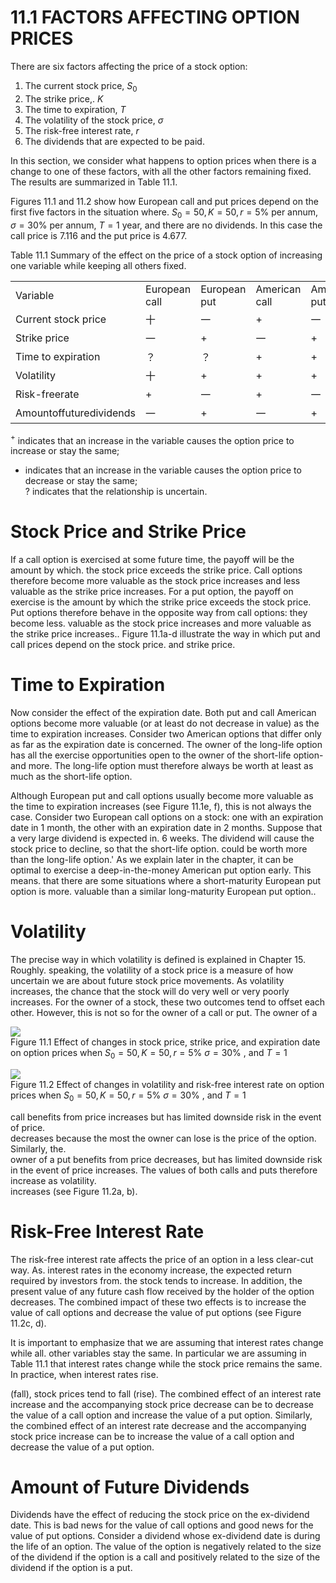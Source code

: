 # 11.1 FACTORS AFFECTING OPTION PRICES  

There are six factors affecting the price of a stock option:  

1. The current stock price, $S_{0}$   
2. The strike price,. $K$   
3. The time to expiration, $T$   
4. The volatility of the stock price, $\sigma$   
5. The risk-free interest rate, $r$   
6. The dividends that are expected to be paid.  

In this section, we consider what happens to option prices when there is a change to one of these factors, with all the other factors remaining fixed. The results are summarized in Table 11.1.  

Figures 11.1 and 11.2 show how European call and put prices depend on the first five factors in the situation where. $S_{0}=50,K=50,r=5\%$ per annum, $\sigma=30\%$ per annum, $T=1$ year, and there are no dividends. In this case the call price is 7.116 and the put price is 4.677.  

Table 11.1 Summary of the effect on the price of a stock option of increasing one variable while keeping all others fixed.   


<html><body><table><tr><td>Variable</td><td>European call</td><td>European put</td><td>American call</td><td>American put</td></tr><tr><td>Current stock price</td><td>十</td><td>一</td><td>+</td><td>一</td></tr><tr><td>Strike price</td><td>一</td><td>+</td><td>一</td><td>+</td></tr><tr><td>Time to expiration</td><td>？</td><td>？</td><td>+</td><td>+</td></tr><tr><td>Volatility</td><td>十</td><td>+</td><td>+</td><td>+</td></tr><tr><td>Risk-freerate</td><td>+</td><td>一</td><td>+</td><td>一</td></tr><tr><td>Amountoffuturedividends</td><td>一</td><td>+</td><td>一</td><td>+</td></tr></table></body></html>  

$^+$ indicates that an increase in the variable causes the option price to increase or stay the same;   
- indicates that an increase in the variable causes the option price to decrease or stay the same;   
? indicates that the relationship is uncertain.  

# Stock Price and Strike Price  

If a call option is exercised at some future time, the payoff will be the amount by which. the stock price exceeds the strike price. Call options therefore become more valuable as the stock price increases and less valuable as the strike price increases. For a put option, the payoff on exercise is the amount by which the strike price exceeds the stock price. Put options therefore behave in the opposite way from call options: they become less. valuable as the stock price increases and more valuable as the strike price increases.. Figure 11.1a-d illustrate the way in which put and call prices depend on the stock price. and strike price.  

# Time to Expiration  

Now consider the effect of the expiration date. Both put and call American options become more valuable (or at least do not decrease in value) as the time to expiration increases. Consider two American options that differ only as far as the expiration date is concerned. The owner of the long-life option has all the exercise opportunities open to the owner of the short-life option-and more. The long-life option must therefore always be worth at least as much as the short-life option.  

Although European put and call options usually become more valuable as the time to expiration increases (see Figure 11.1e, f), this is not always the case. Consider two European call options on a stock: one with an expiration date in 1 month, the other with an expiration date in 2 months. Suppose that a very large dividend is expected in. 6 weeks. The dividend will cause the stock price to decline, so that the short-life option. could be worth more than the long-life option.' As we explain later in the chapter, it can be optimal to exercise a deep-in-the-money American put option early. This means. that there are some situations where a short-maturity European put option is more. valuable than a similar long-maturity European put option..  

# Volatility  

The precise way in which volatility is defined is explained in Chapter 15. Roughly. speaking, the volatility of a stock price is a measure of how uncertain we are about future stock price movements. As volatility increases, the chance that the stock will do very well or very poorly increases. For the owner of a stock, these two outcomes tend to offset each other. However, this is not so for the owner of a call or put. The owner of a  

![](images/ad9968a1d2e81f99d1455b61c24e8bb6ecafa99704041b033c3ec253bb2ba103.jpg)  
Figure 11.1 Effect of changes in stock price, strike price, and expiration date on option prices when $S_{0}=50,K=50,r=5\%$ $\sigma=30\%$ , and $T=1$  

![](images/1ff2a1ed6d227507b8a86eea84c1397418898236ea5a20a1103c2f4bc0d68594.jpg)  
Figure 11.2 Effect of changes in volatility and risk-free interest rate on option prices when $S_{0}=50,K=50,r=5\%$ $\sigma=30\%$ , and $T=1$  

call benefits from price increases but has limited downside risk in the event of price.   
decreases because the most the owner can lose is the price of the option. Similarly, the.   
owner of a put benefits from price decreases, but has limited downside risk in the event of price increases. The values of both calls and puts therefore increase as volatility.   
increases (see Figure 11.2a, b).  

# Risk-Free Interest Rate  

The risk-free interest rate affects the price of an option in a less clear-cut way. As. interest rates in the economy increase, the expected return required by investors from. the stock tends to increase. In addition, the present value of any future cash flow received by the holder of the option decreases. The combined impact of these two effects is to increase the value of call options and decrease the value of put options (see Figure 11.2c, d).  

It is important to emphasize that we are assuming that interest rates change while all. other variables stay the same. In particular we are assuming in Table 11.1 that interest rates change while the stock price remains the same. In practice, when interest rates rise.  

(fall), stock prices tend to fall (rise). The combined effect of an interest rate increase and the accompanying stock price decrease can be to decrease the value of a call option and increase the value of a put option. Similarly, the combined effect of an interest rate decrease and the accompanying stock price increase can be to increase the value of a call option and decrease the value of a put option.  

# Amount of Future Dividends  

Dividends have the effect of reducing the stock price on the ex-dividend date. This is bad news for the value of call options and good news for the value of put options. Consider a dividend whose ex-dividend date is during the life of an option. The value of the option is negatively related to the size of the dividend if the option is a call and positively related to the size of the dividend if the option is a put.  
